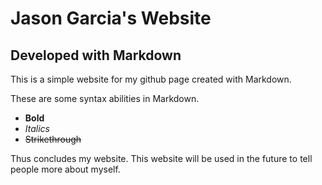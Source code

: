# Jason Garcia's Website
## Developed with Markdown

This is a simple website for my github page created with Markdown.

These are some syntax abilities in Markdown.

* **Bold**
* *Italics*
* ~~Strikethrough~~

Thus concludes my website. This website will be used in the future to tell people more about myself.

